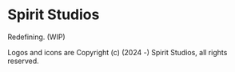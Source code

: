 # Spirit Studios
Redefining. (WIP)

Logos and icons are Copyright (c) (2024 -) Spirit Studios, all rights reserved.

